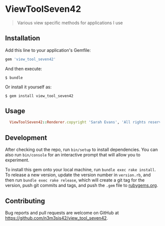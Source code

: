 # ViewToolSeven42

> Various view specific methods for applications I use

## Installation

Add this line to your application's Gemfile:

```ruby
gem 'view_tool_seven42'
```

And then execute:

    $ bundle

Or install it yourself as:

    $ gem install view_tool_seven42

## Usage

```ruby
  ViewToolSeven42::Renderer.copyright 'Sarah Evans', 'All rights reserved'
```

## Development

After checking out the repo, run `bin/setup` to install dependencies. You can also run `bin/console` for an interactive prompt that will allow you to experiment.

To install this gem onto your local machine, run `bundle exec rake install`. To release a new version, update the version number in `version.rb`, and then run `bundle exec rake release`, which will create a git tag for the version, push git commits and tags, and push the `.gem` file to [rubygems.org](https://rubygems.org).

## Contributing

Bug reports and pull requests are welcome on GitHub at https://github.com/n3m3sis42/view_tool_seven42.
